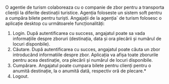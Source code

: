 O agentie de turism colaboreaza cu o companie de zbor pentru a transporta clienții la diferite destinații
turistice. Agenția foloseste un sistem soft pentru a cumpăra bilete pentru turiști. Angajații de la agenția` de
turism folosesc o aplicație desktop cu următoarele funcționalități:
1. Login. După autentificarea cu success, angajatul poate sa vada informațiile
despre zboruri (destinația, data și ora plecării și numărul de locuri disponbile).
2. Căutare. După autentificarea cu succes, angajatul poate căuta un zbor introducând informatiile despre zbor. 
Aplicația va afișa  toate zborurile pentru acea destinație, ora plecării și numărul de locuri disponibile.
3. Cumpărare. Angajatul poate cumpara bilete pentru clienți pentru o anumită destinație, la o anumită dată,
respectiv oră de plecare.*
4. Logout.

